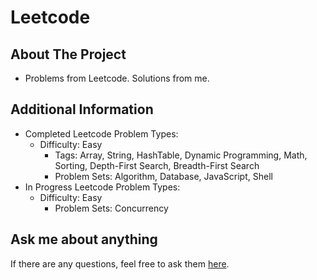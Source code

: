 # Leetcode

## About The Project
- Problems from Leetcode. Solutions from me.
## Additional Information
- Completed Leetcode Problem Types:
  - Difficulty: Easy
    - Tags: Array, String, HashTable, Dynamic Programming, Math, Sorting, Depth-First Search, Breadth-First Search
    - Problem Sets: Algorithm, Database, JavaScript, Shell
- In Progress Leetcode Problem Types:
  - Difficulty: Easy
    - Problem Sets: Concurrency
  
## Ask me about anything
If there are any questions, feel free to ask them [here](https://github.com/ChibiKev/Leetcode/issues).